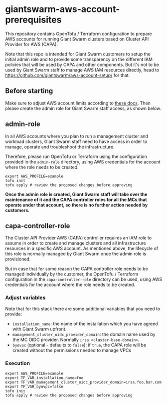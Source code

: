# giantswarm-aws-account-prerequisites

This repository contains OpenTofu / Terraform configuration to prepare AWS accounts for running Giant Swarm clusters based on Cluster API Provider for AWS (CAPA).

Note that this repo is intended for Giant Swarm customers to setup the initial admin role and to provide some transparency on the different IAM policies that will be used by CAPA and other components. But it's not to be used by Giant Swarm staff to manage AWS IAM resources directly, head to <https://github.com/giantswarm/aws-account-setup/> for that.

## Before starting

Make sure to adjust AWS account limits according to [these docs](https://docs.giantswarm.io/getting-started/prepare-your-provider-infrastructure/aws/#quotas). Then please create the admin role for Giant Swarm staff access, as shown below.

## admin-role

In all AWS accounts where you plan to run a management cluster and workload clusters, Giant Swarm staff need to have access in order to manage, operate and troubleshoot the infrastructure.

Therefore, please run OpenTofu or Terraform using the configuration provided in the `admin-role` directory, using AWS credentials for the account where the role needs to be created.

```console
export AWS_PROFILE=example
tofu init
tofu apply # review the proposed changes before approving
```

**Once the admin role is created, Giant Swarm staff will take over the maintenance of it and the CAPA controller roles for all the MCs that operate under that account, so there is no further action needed by customers.**

## capa-controller-role

The Cluster API Provider AWS (CAPA) controller requires an IAM role to assume in order to create and manage clusters and all infrastructure resources in a specific AWS account. As mentioned above, the lifecycle of this role is normally managed by Giant Swarm once the admin role is provisioned.

But in case that for some reason the CAPA controller role needs to be managed individually by the customer, the OpenTofu / Terraform configuration in the `capa-controller-role` directory can be used, using AWS credentials for the account where the role needs to be created.

### Adjust variables

Note that for this stack there are some additional variables that you need to provide:

- `installation_name`: the name of the installation which you have agreed with Giant Swarm upfront.
- `management_cluster_oidc_provider_domain`: the domain name used by the MC OIDC provider. Normally `irsa.<cluster-base-domain>`.
- `byovpc` (optional - defaults to `false`): if `true`, the CAPA role will be created without the permissions needed to manage VPCs

### Execution

```console
export AWS_PROFILE=example
export TF_VAR_installation_name=foo
export TF_VAR_management_cluster_oidc_provider_domain=irsa.foo.bar.com
export TF_VAR_byovpc=false
tofu init
tofu apply # review the proposed changes before approving
```
